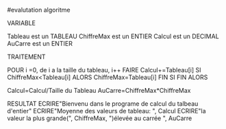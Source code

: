 #evalutation algoritme
 
 VARIABLE
 
 Tableau est un TABLEAU
 ChiffreMax est un ENTIER
 Calcul est un DECIMAL
AuCarre est un ENTIER

TRAITEMENT

POUR i =0, de i a la taille du tableau, i++ FAIRE
Calcul+=Tableau[i]
SI ChiffreMax<Tableau[i] ALORS
ChiffreMax=Tableau[i]
FIN SI
FIN ALORS

Calcul=Calcul/Taille du Tableau
AuCarre=ChiffreMax*ChiffreMax

RESULTAT
ECRIRE"Bienvenu dans le programe de calcul du talbeau d'entier"
ECRIRE"Moyenne des valeurs de tableau: ", Calcul
ECRIRE"la valeur la plus grande(", ChiffreMax, ")élevée au carrée ", AuCarre